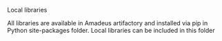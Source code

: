 Local libraries 

All libraries are available in Amadeus artifactory and installed via pip in Python site-packages folder. 
Local libraries can be included in this folder